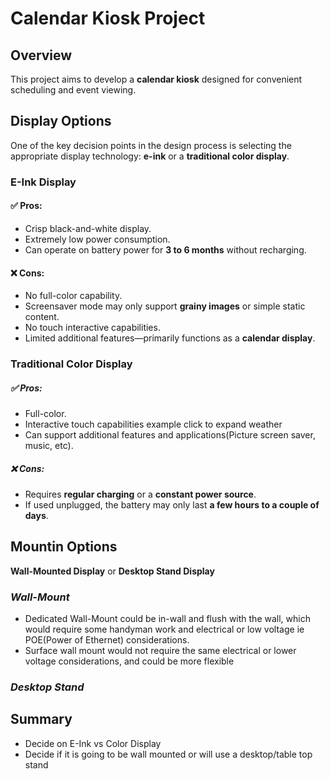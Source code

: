 # Calendar Kiosk Project

## Overview

This project aims to develop a **calendar kiosk** designed for convenient scheduling and event viewing.

## Display Options
One of the key decision points in the design process is selecting the appropriate display technology: **e-ink** or a **traditional color display**.

### **E-Ink Display**
#### ✅ Pros:
- Crisp black-and-white display.
- Extremely low power consumption.
- Can operate on battery power for **3 to 6 months** without recharging.

#### ❌ Cons:
- No full-color capability.
- Screensaver mode may only support **grainy images** or simple static content.
- No touch interactive capabilities.
- Limited additional features—primarily functions as a **calendar display**.

### **Traditional Color Display**
##### ✅ Pros:
- Full-color.
- Interactive touch capabilities example click to expand weather
- Can support additional features and applications(Picture screen saver, music, etc).

##### ❌ Cons:
- Requires **regular charging** or a **constant power source**.
- If used unplugged, the battery may only last **a few hours to a couple of days**.

## Mountin Options
**Wall-Mounted Display** or **Desktop Stand Display**

### ***Wall-Mount***
- Dedicated Wall-Mount could be in-wall and flush with the wall, which would require some handyman work and electrical or low voltage ie POE(Power of Ethernet) considerations.
- Surface wall mount would not require the same electrical or lower voltage considerations, and could be more flexible

### ***Desktop Stand***

## Summary
- Decide on E-Ink vs Color Display
- Decide if it is going to be wall mounted or will use a desktop/table top stand
